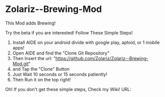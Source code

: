 # Zolariz--Brewing-Mod
This Mod adds Brewing!

Try the beta if you are interested! Follow These Simple Steps!

1. Install AIDE on your android divide with google play, aptoid, or 1 mobile apps!
2. Open AIDE and find the "Clone Git Repository"
3. Then Insert the url: "https://github.com/Zolariz/Zolariz--Brewing-Mod.git"
4. and Tap the "Clone" Button
5. Just Wait 10 seconds or 15 seconds patiently!
6. Then Run it on the top right!

Oh! If you don't get these simple steps, Check my Wiki! URL: 

